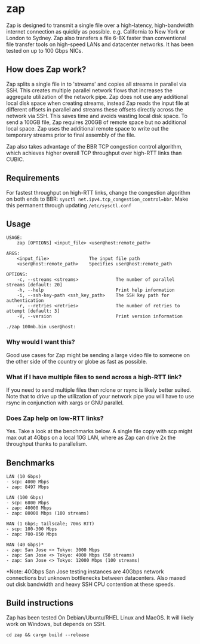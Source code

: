 # zap
Zap is designed to transmit a single file over a high-latency, high-bandwidth internet connection as quickly as possible. e.g. California to New York or London to Sydney. Zap also transfers a file 6-8X faster than conventional file transfer tools on high-speed LANs and datacenter networks. It has been tested on up to 100 Gbps NICs.

## How does Zap work?
Zap splits a single file in to 'streams' and copies all streams in parallel via SSH. This creates multiple parallel network flows that increases the aggregate utilization of the network pipe. Zap does not use any additional local disk space when creating streams, instead Zap reads the input file at different offsets in parallel and streams these offsets directly across the network via SSH. This saves time and avoids wasting local disk space. To send a 100GB file, Zap requires 200GB of remote space but no additional local space. Zap uses the additional remote space to write out the temporary streams prior to final assembly of the file. 

Zap also takes advantage of the BBR TCP congestion control algorithm, which achieves higher overall TCP throughput over high-RTT links than CUBIC.

## Requirements
For fastest throughput on high-RTT links, change the congestion algorithm on both ends to BBR: `sysctl net.ipv4.tcp_congestion_control=bbr`. Make this permanent through updating `/etc/sysctl.conf`

## Usage
```
USAGE:
    zap [OPTIONS] <input_file> <user@host:remote_path>

ARGS:
    <input_file>               The input file path
    <user@host:remote_path>    Specifies user@host:remote_path

OPTIONS:
    -c, --streams <streams>              The number of parallel streams [default: 20]
    -h, --help                           Print help information
    -i, --ssh-key-path <ssh_key_path>    The SSH key path for authentication
    -r, --retries <retries>              The number of retries to attempt [default: 3]
    -V, --version                        Print version information
```

`./zap 100mb.bin user@host:`

### Why would I want this?
Good use cases for Zap might be sending a large video file to someone on the other side of the country or globe as fast as possible. 

### What if I have multiple files to send across a high-RTT link?
If you need to send multiple files then rclone or rsync is likely better suited. Note that to drive up the utilization of your network pipe you will have to use rsync in conjunction with xargs or GNU parallel.

### Does Zap help on low-RTT links?
Yes. Take a look at the benchmarks below. A single file copy with scp might max out at 4Gbps on a local 10G LAN, where as Zap can drive 2x the throughput thanks to parallelism.  

## Benchmarks
``` 
LAN (10 Gbps)
- scp: 4000 Mbps
- zap: 8497 Mbps

LAN (100 Gbps)
- scp: 6800 Mbps
- zap: 40000 Mbps
- zap: 80000 Mbps (100 streams)

WAN (1 Gbps; tailscale; 70ms RTT)
- scp: 100-300 Mbps
- zap: 700-850 Mbps

WAN (40 Gbps)*
- zap: San Jose <> Tokyo: 3000 Mbps
- zap: San Jose <> Tokyo: 4000 Mbps (50 streams)
- zap: San Jose <> Tokyo: 12000 Mbps (100 streams)
```
*Note: 40Gbps San Jose testing instances are 40Gbps network connections but unknown bottlenecks between datacenters. Also maxed out disk bandwidth and heavy SSH CPU contention at these speeds.

## Build instructions
Zap has been tested On Debian/Ubuntu/RHEL Linux and MacOS. It will likely work on Windows, but depends on SSH.

`cd zap && cargo build --release`

